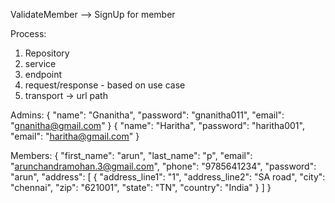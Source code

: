 ValidateMember --> SignUp for member

Process:
1) Repository
2) service
3) endpoint
4) request/response - based on use case
5) transport -> url path


Admins:
{
    "name": "Gnanitha",
    "password": "gnanitha011",
    "email": "gnanitha@gmail.com"
}
{
    "name": "Haritha",
    "password": "haritha001",
    "email": "haritha@gmail.com"
}

Members:
{
    "first_name": "arun",
    "last_name": "p",
    "email": "arunchandramohan.3@gmail.com",
    "phone": "9785641234",
    "password": "arun",
    "address": [
        {
            "address_line1": "1",
            "address_line2": "SA road",
            "city": "chennai",
            "zip": "621001",
            "state": "TN",
            "country": "India"
        }
    ]
}